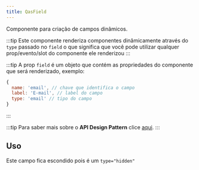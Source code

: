 ```yaml
---
title: QasField
---
```


Componente para criação de campos dinâmicos.

<doc-api file="field/QasField" name="QasField" />

:::tip
Este componente renderiza componentes dinâmicamente através do `type` passado no `field` o que significa que você pode utilizar qualquer prop/evento/slot do componente ele renderizou
:::

:::tip
A prop `field` é um objeto que contém as propriedades do componente que será renderizado, exemplo:

```js
{
  name: 'email', // chave que identifica o campo
  label: 'E-mail', // label do campo
  type: 'email' // tipo do campo
}
```
<!--
Componente renderizado:
<qas-field :field="{ name: 'email', label: 'E-mail', type: 'Email' }" /> -->
:::

:::tip
Para saber mais sobre o **API Design Pattern** clice [aqui](https://www.notion.so/bildvitta/API-Design-Patterns-5c2509b697614bbbac49cbed0aab70a1).
:::

## Uso
<!-- <doc-example file="QasField/Basic" title="Text" />
<doc-example file="QasField/Select" title="Select" />
<doc-example file="QasField/TextArea" title="Text Area" />
<doc-example file="QasField/Number" title="Número" /> -->

Este campo fica escondido pois é um `type="hidden"`
<!-- <doc-example file="QasField/Hidden" title="Escondido" /> -->

<!-- <doc-example file="QasField/Email" title="E-mail" />
<doc-example file="QasField/Password" title="Senha" />
<doc-example file="QasField/Decimal" title="Decimal" />
<doc-example file="QasField/Money" title="Dinheiro" />
<doc-example file="QasField/Percent" title="Percentual" /> -->
<doc-example file="QasField/Date" title="Data" />
<doc-example file="QasField/Time" title="Hora" />
<doc-example file="QasField/DateTime" title="Dara e Hora" />
<!-- <doc-example file="QasField/Boolean" title="Booleano (toogle)" />
<doc-example file="QasField/Checkbox" title="Checkbox" />
<doc-example file="QasField/Radio" title="Radio" />
<doc-example file="QasField/Upload" title="Upload" />
<doc-example file="QasField/SignatureUploader" title="Upload de assinatura" />
<doc-example file="QasField/Editor" title="Editor" /> -->
